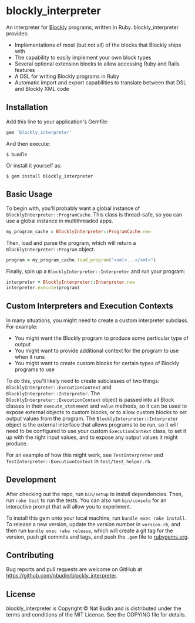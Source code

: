 # blockly_interpreter

An interpreter for [Blockly](https://developers.google.com/blockly/) programs, written in Ruby.  blockly_interpreter provides:

* Implementations of most (but not all) of the blocks that Blockly ships with
* The capability to easily implement your own block types
* Several optional extension blocks to allow accessing Ruby and Rails features
* A DSL for writing Blockly programs in Ruby
* Automatic import and export capabilities to translate between that DSL and Blockly XML code

## Installation

Add this line to your application's Gemfile:

```ruby
gem 'blockly_interpreter'
```

And then execute:

    $ bundle

Or install it yourself as:

    $ gem install blockly_interpreter

## Basic Usage

To begin with, you'll probably want a global instance of `BlocklyInterpreter::ProgramCache`.  This class is thread-safe, so you can use a global instance in multithreaded apps.

```ruby
my_program_cache = BlocklyInterpreter::ProgramCache.new
```

Then, load and parse the program, which will return a `BlocklyInterpreter::Program` object.

```ruby
program = my_program_cache.load_program("<xml>...</xml>")
```

Finally, spin up a `BlocklyInterpreter::Interpreter` and run your program:

```ruby
interpreter = BlocklyInterpreter::Interpreter.new
interpreter.execute(program)
```

## Custom Interpreters and Execution Contexts

In many situations, you might need to create a custom interpreter subclass.  For example:

* You might want the Blockly program to produce some particular type of output
* You might want to provide additional context for the program to use when it runs
* You might want to create custom blocks for certain types of Blockly programs to use

To do this, you'll likely need to create subclasses of two things: `BlocklyInterpreter::ExecutionContext` and `BlocklyInterpreter::Interpreter`.  The `BlocklyInterpreter::ExecutionContext` object is passed into all Block classes in their `execute_statement` and `value` methods, so it can be used to expose external objects to custom blocks, or to allow custom blocks to set output values from the program.  The `BlocklyInterpreter::Interpreter` object is the external interface that allows programs to be run, so it will need to be configured to use your custom `ExecutionContext` class, to set it up with the right input values, and to expose any output values it might produce.

For an example of how this might work, see `TestInterpreter` and `TestInterpreter::ExecutionContext` in `test/test_helper.rb`.

## Development

After checking out the repo, run `bin/setup` to install dependencies. Then, run `rake test` to run the tests. You can also run `bin/console` for an interactive prompt that will allow you to experiment.

To install this gem onto your local machine, run `bundle exec rake install`. To release a new version, update the version number in `version.rb`, and then run `bundle exec rake release`, which will create a git tag for the version, push git commits and tags, and push the `.gem` file to [rubygems.org](https://rubygems.org).

## Contributing

Bug reports and pull requests are welcome on GitHub at https://github.com/nbudin/blockly_interpreter.

## License

blockly_interpreter is Copyright &copy; Nat Budin and is distributed under the terms and conditions of the MIT License.  See the COPYING file for details.